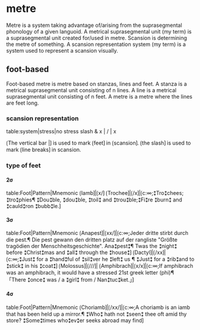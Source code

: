 # metre

Metre is a system taking advantage of/arising from the suprasegmental phonology of a given languoid.
A metrical suprasegmental unit (my term) is a suprasegmental unit created for/used in metre.
Scansion is determining the metre of something.
A scansion representation system (my term) is a system used to represent a scansion visually.

## foot-based

Foot-based metre is metre based on stanzas, lines and feet.
A stanza is a metrical suprasegmental unit consisting of n lines.
A line is a metrical suprasegmental unit consisting of n feet.
A <greek number>metre is a metre where the lines are <number>feet long.

### scansion representation

table:system|stress|no stress
slash & x | / | x


⟮The vertical bar |⟯ is used to mark ⟮feet⟯ in ⟮scansion⟯.
⟮the slash⟯ is used to mark ⟮line breaks⟯ in scansion.

### type of feet

#### 2σ

table:Foot|Pattern|Mnemonic
⟮Iamb⟯|⟮x/⟯
⟮Trochee⟯|⟮/x⟯|⟮c:∞;⁑Tro⁑chees; ⁑tro⁑phies¶
⁑Dou⁑ble, ⁑dou⁑ble, ⁑toil⁑ and ⁑trou⁑ble;⁑Fi⁑re ⁑burn⁑ and ⁑cauld⁑ron ⁑bubb⁑le.⟯

#### 3σ

table:Foot|Pattern|Mnemonic
⟮Anapest⟯|⟮xx/⟯|⟮c:∞;Jeder dritte stirbt durch die pest.¶
 Die pest gewann den dritten platz auf der rangliste "Größte tragödien der Menschheitsgeschichte". Ana⁑pest⁑¶
 Twas the ⁑night⁑ before ⁑Christ⁑mas and ⁑all⁑ through the ⁑house⁑⟯
⟮Dactyl⟯|⟮/xx⟯|⟮c:∞;⁑Just⁑ for a ⁑hand⁑ful of ⁑sil⁑ver he ⁑left⁑ us ¶
⁑Just⁑ for a ⁑rib⁑and to ⁑stick⁑ in his ⁑coat⁑⟯
⟮Molossus⟯|⟮///⟯|
⟮Amphibrach⟯|⟮x/x⟯|⟮c:∞;If amphibrach was an amphibrach, it would have a stressed 21st greek letter (phi)¶
「There ⁑once⁑ was / a ⁑girl⁑ from / Nan⁑tuc⁑ket.」⟯

#### 4σ

table:Foot|Pattern|Mnemonic
⟮Choriamb⟯|⟮/xx/⟯|⟮c:∞;A choriamb is an iamb that has been held up a mirror.¶
⁑Who⁑ hath not ⁑seen⁑ thee oft amid thy store? ⁑Some⁑times who⁑ev⁑er seeks abroad may find⟯

